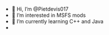 - 👋 Hi, I’m @Pietdevis017
- 👀 I’m interested in MSFS mods
- 🌱 I’m currently learning C++ and Java
-


<!---
Pietdevis017/Pietdevis017 is a ✨ special ✨ repository because its `README.md` (this file) appears on your GitHub profile.
You can click the Preview link to take a look at your changes.
--->
